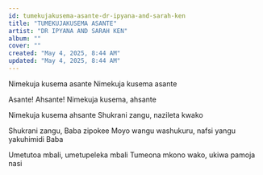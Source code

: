 ```yaml
---
id: tumekujakusema-asante-dr-ipyana-and-sarah-ken
title: "TUMEKUJAKUSEMA ASANTE"
artist: "DR IPYANA AND SARAH KEN"
album: ""
cover: ""
created: "May 4, 2025, 8:44 AM"
updated: "May 4, 2025, 8:44 AM"
---
```


 Nimekuja kusema asante
 Nimekuja kusema asante

Asante! Ahsante! 
Nimekuja kusema, ahsante 

 Nimekuja kusema ahsante 
Shukrani zangu, nazileta kwako 

Shukrani zangu, Baba zipokee 
Moyo wangu washukuru, nafsi yangu yakuhimidi Baba 

Umetutoa mbali, umetupeleka mbali 
Tumeona mkono wako, ukiwa pamoja nasi 

